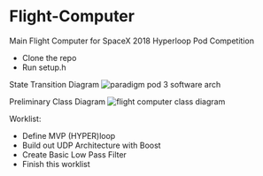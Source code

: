 # Flight-Computer
Main Flight Computer for SpaceX 2018 Hyperloop Pod Competition

- Clone the repo
- Run setup.h

State Transition Diagram
![paradigm pod 3 software arch](https://user-images.githubusercontent.com/24739064/34800872-bf2202cc-f633-11e7-956c-7a4b6d331905.jpg)

Preliminary Class Diagram
![flight computer class diagram](https://user-images.githubusercontent.com/24739064/34800510-1cf93872-f632-11e7-96ad-dbd6fc7a053a.jpg)

Worklist:
- Define MVP (HYPER)loop
- Build out UDP Architecture with Boost
- Create Basic Low Pass Filter
- Finish this worklist


